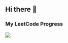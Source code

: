 ## Hi there 👋

### My LeetCode Progress

![](https://leetcard.jacoblin.cool/6ifted-6auss?site=cn&ext=activity)
